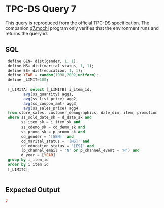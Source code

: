 # TPC-DS Query 7

This query is reproduced from the official TPC-DS specification. The companion [q7.mochi](./q7.mochi) program only verifies that the environment runs and returns the query id.

## SQL
```sql
 define GEN= dist(gender, 1, 1);
 define MS= dist(marital_status, 1, 1);
 define ES= dist(education, 1, 1);
 define YEAR = random(1998,2002,uniform);
 define _LIMIT=100;
 
 [_LIMITA] select [_LIMITB] i_item_id, 
        avg(ss_quantity) agg1,
        avg(ss_list_price) agg2,
        avg(ss_coupon_amt) agg3,
        avg(ss_sales_price) agg4 
 from store_sales, customer_demographics, date_dim, item, promotion
 where ss_sold_date_sk = d_date_sk and
       ss_item_sk = i_item_sk and
       ss_cdemo_sk = cd_demo_sk and
       ss_promo_sk = p_promo_sk and
       cd_gender = '[GEN]' and 
       cd_marital_status = '[MS]' and
       cd_education_status = '[ES]' and
       (p_channel_email = 'N' or p_channel_event = 'N') and
       d_year = [YEAR] 
 group by i_item_id
 order by i_item_id
 [_LIMITC];
 

```

## Expected Output
```json
7
```
